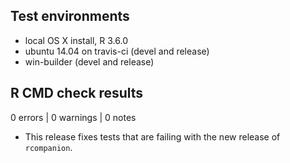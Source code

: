 ## Test environments
* local OS X install, R 3.6.0
* ubuntu 14.04 on travis-ci (devel and release)
* win-builder (devel and release)

## R CMD check results

0 errors | 0 warnings | 0 notes

- This release fixes tests that are failing with the new release of `rcompanion`.

